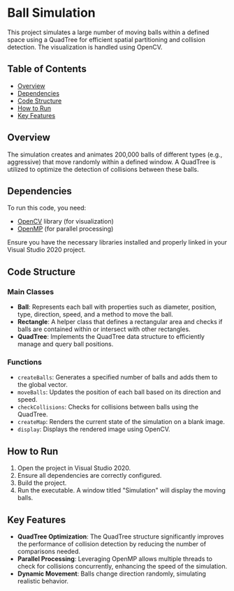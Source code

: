 # Ball Simulation

This project simulates a large number of moving balls within a defined space using a QuadTree for efficient spatial partitioning and collision detection. The visualization is handled using OpenCV.

## Table of Contents
- [Overview](#overview)
- [Dependencies](#dependencies)
- [Code Structure](#code-structure)
- [How to Run](#how-to-run)
- [Key Features](#key-features)

## Overview

The simulation creates and animates 200,000 balls of different types (e.g., aggressive) that move randomly within a defined window. A QuadTree is utilized to optimize the detection of collisions between these balls. 

## Dependencies

To run this code, you need:
- [OpenCV](https://opencv.org/) library (for visualization)
- [OpenMP](https://www.openmp.org/) (for parallel processing)

Ensure you have the necessary libraries installed and properly linked in your Visual Studio 2020 project.

## Code Structure

### Main Classes

- **Ball**: Represents each ball with properties such as diameter, position, type, direction, speed, and a method to move the ball.
- **Rectangle**: A helper class that defines a rectangular area and checks if balls are contained within or intersect with other rectangles.
- **QuadTree**: Implements the QuadTree data structure to efficiently manage and query ball positions.

### Functions

- `createBalls`: Generates a specified number of balls and adds them to the global vector.
- `moveBalls`: Updates the position of each ball based on its direction and speed.
- `checkCollisions`: Checks for collisions between balls using the QuadTree.
- `createMap`: Renders the current state of the simulation on a blank image.
- `display`: Displays the rendered image using OpenCV.

## How to Run

1. Open the project in Visual Studio 2020.
2. Ensure all dependencies are correctly configured.
3. Build the project.
4. Run the executable. A window titled "Simulation" will display the moving balls.

## Key Features

- **QuadTree Optimization**: The QuadTree structure significantly improves the performance of collision detection by reducing the number of comparisons needed.
- **Parallel Processing**: Leveraging OpenMP allows multiple threads to check for collisions concurrently, enhancing the speed of the simulation.
- **Dynamic Movement**: Balls change direction randomly, simulating realistic behavior.
